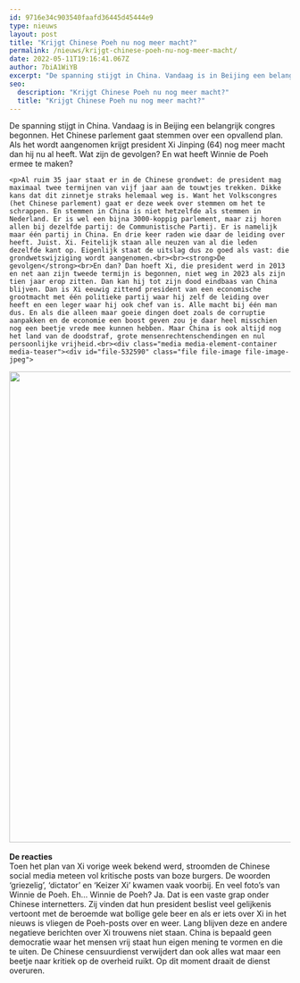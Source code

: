 ```yaml
---
id: 9716e34c903540faafd36445d45444e9
type: nieuws
layout: post
title: "Krijgt Chinese Poeh nu nog meer macht?"
permalink: /nieuws/krijgt-chinese-poeh-nu-nog-meer-macht/
date: 2022-05-11T19:16:41.067Z
author: 7biA1WiYB
excerpt: "De spanning stijgt in China. Vandaag is in Beijing een belangrijk congres begonnen. Het Chinese parlement gaat stemmen over een opvallend plan. Als het wordt aangenomen krijgt president Xi Jinping (64) nog meer macht dan hij nu al heeft. Wat zijn de gevolgen? En wat heeft Winnie de Poeh ermee te maken?  "
seo:
  description: "Krijgt Chinese Poeh nu nog meer macht?"
  title: "Krijgt Chinese Poeh nu nog meer macht?"
---
```

De spanning stijgt in China. Vandaag is in Beijing een belangrijk congres begonnen. Het Chinese parlement gaat stemmen over een opvallend plan. Als het wordt aangenomen krijgt president Xi Jinping (64) nog meer macht dan hij nu al heeft. Wat zijn de gevolgen? En wat heeft Winnie de Poeh ermee te maken?  

    <p>Al ruim 35 jaar staat er in de Chinese grondwet: de president mag maximaal twee termijnen van vijf jaar aan de touwtjes trekken. Dikke kans dat dit zinnetje straks helemaal weg is. Want het Volkscongres (het Chinese parlement) gaat er deze week over stemmen om het te schrappen. En stemmen in China is niet hetzelfde als stemmen in Nederland. Er is wel een bijna 3000-koppig parlement, maar zij horen allen bij dezelfde partij: de Communistische Partij. Er is namelijk maar één partij in China. En drie keer raden wie daar de leiding over heeft. Juist. Xi. Feitelijk staan alle neuzen van al die leden dezelfde kant op. Eigenlijk staat de uitslag dus zo goed als vast: die grondwetswijziging wordt aangenomen.<br><br><strong>De gevolgen</strong><br>En dan? Dan hoeft Xi, die president werd in 2013 en net aan zijn tweede termijn is begonnen, niet weg in 2023 als zijn tien jaar erop zitten. Dan kan hij tot zijn dood eindbaas van China blijven. Dan is Xi eeuwig zittend president van een economische grootmacht met één politieke partij waar hij zelf de leiding over heeft en een leger waar hij ook chef van is. Alle macht bij één man dus. En als die alleen maar goeie dingen doet zoals de corruptie aanpakken en de economie een boost geven zou je daar heel misschien nog een beetje vrede mee kunnen hebben. Maar China is ook altijd nog het land van de doodstraf, grote mensenrechtenschendingen en nul persoonlijke vrijheid.<br><div class="media media-element-container media-teaser"><div id="file-532590" class="file file-image file-image-jpeg">

        
  
  <div class="content">
    <a href="/files/jinpingpoohjpg"><img height="124" width="220" style="width: 1500px; height: 844px;" class="media-element file-teaser" data-delta="1" src="https://7dagen.netlify.app/sites/default/files/styles/medium/public/jinpingpooh.jpg?itok=gpNFkS7U" alt=""></a>  </div>

  
</div>
</div><br><strong>De reacties</strong><br>Toen het plan van Xi vorige week bekend werd, stroomden de Chinese social media meteen vol kritische posts van boze burgers. De woorden ‘griezelig’, ‘dictator’ en ‘Keizer Xi’ kwamen vaak voorbij. En veel foto’s van Winnie de Poeh. Eh… Winnie de Poeh? Ja. Dat is een vaste grap onder Chinese internetters. Zij vinden dat hun president beslist veel gelijkenis vertoont met de beroemde wat bollige gele beer en als er iets over Xi in het nieuws is vliegen de Poeh-posts over en weer. Lang blijven deze en andere negatieve berichten over Xi trouwens niet staan. China is bepaald geen democratie waar het mensen vrij staat hun eigen mening te vormen en die te uiten. De Chinese censuurdienst verwijdert dan ook alles wat maar een beetje naar kritiek op de overheid ruikt. Op dit moment draait de dienst overuren.<br>   
